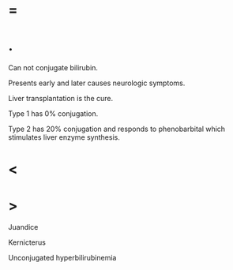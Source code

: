 # =

# .

Can not conjugate bilirubin.

Presents early and later causes neurologic symptoms.

Liver transplantation is the cure.

Type 1 has 0% conjugation.

Type 2 has 20% conjugation and responds to phenobarbital which stimulates liver enzyme synthesis.

# <

# >

Juandice

Kernicterus

Unconjugated hyperbilirubinemia
